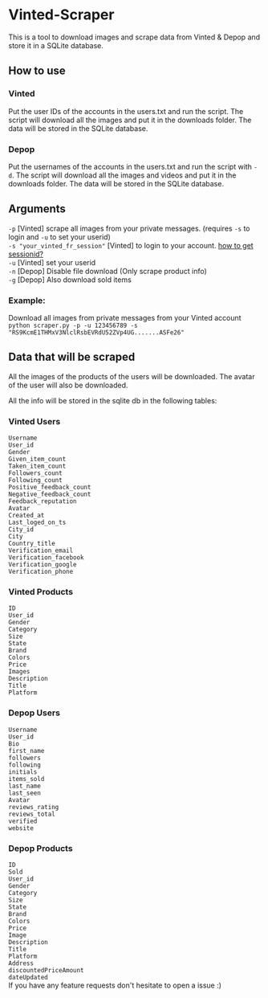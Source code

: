 # Vinted-Scraper
This is a tool to download images and scrape data from Vinted & Depop and store it in a SQLite database.

## How to use
### Vinted
Put the user IDs of the accounts in the users.txt and run the script.
The script will download all the images and put it in the downloads folder.
The data will be stored in the SQLite database.

### Depop
Put the usernames of the accounts in the users.txt and run the script with `-d`.
The script will download all the images and videos and put it in the downloads folder.
The data will be stored in the SQLite database.

## Arguments
`-p` [Vinted] scrape all images from your private messages. (requires `-s` to login and `-u` to set your userid)  
`-s "your_vinted_fr_session"` [Vinted] to login to your account. [how to get sessionid?](https://github.com/Gertje823/Vinted-Scraper/wiki/How-to-get-Vinted-sessionID%3F)   
`-u` [Vinted] set your userid  
`-n` [Depop] Disable file download (Only scrape product info)  
`-g` [Depop] Also download sold items


### Example:  
Download all images from private messages from your Vinted account  
`python scraper.py -p -u 123456789 -s "RS9KcmE1THMxV3NlclRsbEVRdU52ZVp4UG.......ASFe26"`

## Data that will be scraped
All the images of the products of the users will be downloaded. The avatar of the user will also be downloaded.

All the info will be stored in the sqlite db in the following tables:

### Vinted Users
 `Username`  
 `User_id`     
 `Gender`  
 `Given_item_count`  
 `Taken_item_count`  
 `Followers_count`  
 `Following_count`  
 `Positive_feedback_count`  
 `Negative_feedback_count`  
 `Feedback_reputation`  
 `Avatar`  
 `Created_at`  
 `Last_loged_on_ts`  
 `City_id`  
 `City`  
 `Country_title`  
 `Verification_email`   
 `Verification_facebook`  
 `Verification_google`  
 `Verification_phone`   

### Vinted Products
 `ID`  
 `User_id`     
 `Gender`  
 `Category`           
 `Size`         
 `State`  
 `Brand`  
 `Colors`  
 `Price`  
 `Images`  
 `Description`  
 `Title`  
 `Platform`  
 
 ### Depop Users
 `Username`  
 `User_id`     
 `Bio`  
 `first_name`  
 `followers`  
 `following`  
 `initials`  
 `items_sold`  
 `last_name`  
 `last_seen`  
 `Avatar`  
 `reviews_rating`  
 `reviews_total`  
 `verified`  
 `website`  
 ### Depop Products
 `ID`  
 `Sold`    
 `User_id`    
 `Gender`  
 `Category`           
 `Size`         
 `State`  
 `Brand`  
 `Colors`  
 `Price`  
 `Image`  
 `Description`  
 `Title`  
 `Platform`  
 `Address`  
 `discountedPriceAmount`  
 `dateUpdated`  
 If you have any feature requests don't hesitate to open a issue :)
